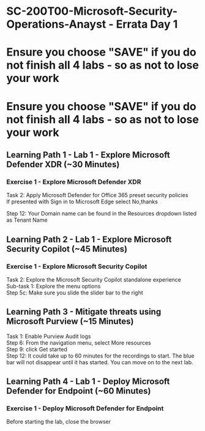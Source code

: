# SC-200T00-Microsoft-Security-Operations-Anayst - Errata Day 1
# Ensure you choose "SAVE" if you do not finish all 4 labs - so as not to lose your work

# Ensure you choose "SAVE" if you do not finish all 4 labs - so as not to lose your work

## Learning Path 1 - Lab 1 - Explore Microsoft Defender XDR (~30 Minutes)
### Exercise 1 - Explore Microsoft Defender XDR

Task 2: Apply Microsoft Defender for Office 365 preset security policies<br>
If presented with Sign in to Microsoft Edge select No,thanks<br>

Step 12:  Your Domain name can be found in the Resources dropdown listed as Tenant Name<br>

## Learning Path 2 - Lab 1 - Explore Microsoft Security Copilot (~45 Minutes)
### Exercise 1 - Explore Microsoft Security Copilot

Task 2: Explore the Microsoft Security Copilot standalone experience<br>
Sub-task 1: Explore the menu options<br>
Step 5c:  Make sure you slide the slider bar to the right<br>

## Learning Path 3 - Mitigate threats using Microsoft Purview (~15 Minutes)

Task 1: Enable Purview Audit logs<br>
Step 6: From the navigation menu, select More resources<br>
Step 9: click Get started<br>
Step 12:  It could take up to 60 minutes for the recordings to start. The blue bar will not disappear until it has started.  You can move on to the next lab. <br>
## Learning Path 4 - Lab 1 - Deploy Microsoft Defender for Endpoint (~60 Minutes)
### Exercise 1 - Deploy Microsoft Defender for Endpoint

Before starting the lab, close the browser <br>

